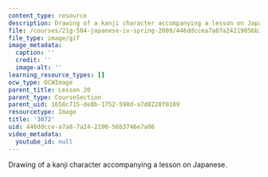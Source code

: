```yaml
---
content_type: resource
description: Drawing of a kanji character accompanying a lesson on Japanese.
file: /courses/21g-504-japanese-iv-spring-2009/446ddccea7a87a24219056b3746e7a06_3072.gif
file_type: image/gif
image_metadata:
  caption: ''
  credit: ''
  image-alt: ''
learning_resource_types: []
ocw_type: OCWImage
parent_title: Lesson 20
parent_type: CourseSection
parent_uid: 1658c715-de8b-1752-598d-a7d8228f0109
resourcetype: Image
title: '3072'
uid: 446ddcce-a7a8-7a24-2190-56b3746e7a06
video_metadata:
  youtube_id: null
---
```

Drawing of a kanji character accompanying a lesson on Japanese.